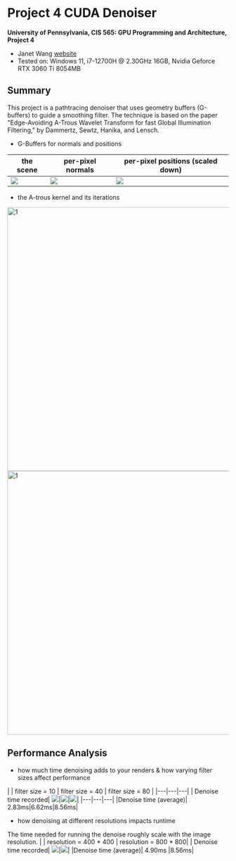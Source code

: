 Project 4 CUDA Denoiser
================

**University of Pennsylvania, CIS 565: GPU Programming and Architecture, Project 4**

* Janet Wang [website](https://xchennnw.github.io/en.github.io/)
* Tested on: Windows 11, i7-12700H @ 2.30GHz 16GB, Nvidia Geforce RTX 3060 Ti  8054MB
  
## Summary
This project is a pathtracing denoiser that uses geometry buffers (G-buffers) to guide a smoothing filter. The technique is based on the paper "Edge-Avoiding A-Trous Wavelet Transform for fast Global Illumination Filtering," by Dammertz, Sewtz, Hanika, and Lensch.

* G-Buffers for normals and positions

|  the scene  | per-pixel normals | per-pixel positions (scaled down) | 
|---|---|---|
|![](img/full.png)|![](img/normal.png)|![](img/dist.png)|
* the A-trous kernel and its iterations

<img width="600" alt="1" src="img/4.png">

<img width="600" alt="1" src="img/1.png">



## Performance Analysis
* how much time denoising adds to your renders & how varying filter sizes affect performance

| |  filter size = 10 | filter size = 40 | filter size = 80 |
|---|---|---|
| Denoise time recorded| ![](img/time10.png)|![](img/time40.png)|![](img/time80.png)|
|---|---|---|
|Denoise time (average)| 2.83ms|6.62ms|8.56ms|

* how denoising at different resolutions impacts runtime

The time needed for running the denoise roughly scale with the image resolution.
| |  resolution = 400 * 400 | resolution = 800 * 800| 
| Denoise time recorded| ![](img/time80@400.png)|![](img/time80.png)|
|Denoise time (average)| 4.90ms |8.56ms|
